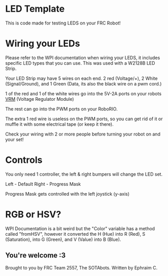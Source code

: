 # LED Template
This is code made for testing LEDS on your FRC Robot!

# Wiring your LEDs

Please refer to the WPI documentation when wiring your LEDS, it includes
specific LED types that you can use. This was used with a W2128B LED Strip.

Your LED Strip may have 5 wires on each end.
2 red (Voltage/+), 2 White (Signal/Ground), and 1 Green (Data, its also the black wire on a pwm cord.)

1 of the red and 1 of the white wires go into the 5V-2A ports on your robots [VRM](https://www.andymark.com/products/voltage-regulator-module?gQT=1) (Voltage Regulator Module)

The rest can go into the PWM ports on your RoboRIO.

The extra 1 red wire is useless on the PWM ports, so you can get rid of it or muffle it with some electrical tape (or keep it there).

Check your wiring with 2 or more people before turning your robot on and your set!

# Controls

You only need 1 controller, the left & right bumpers will change the LED set.

Left - Default
Right - Progress Mask

Progress Mask gets controlled with the left joystick (y-axis)

# RGB or HSV?

WPI Documentation is a bit weird but the "Color" variable has a method called "fromHSV", however it converted the H (Hue) into R (Red), S (Saturation), into G (Green), and V (Value) into B (Blue).

## You're welcome :3

Brought to you by FRC Team 2557, The SOTAbots.
Written by Ephraim C.